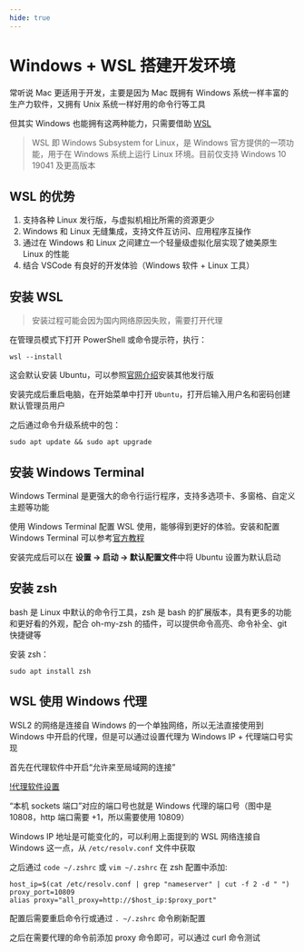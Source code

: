 ```yaml
---
hide: true
---
```


# Windows + WSL 搭建开发环境

常听说 Mac 更适用于开发，主要是因为 Mac 既拥有 Windows 系统一样丰富的生产力软件，又拥有 Unix 系统一样好用的命令行等工具

但其实 Windows 也能拥有这两种能力，只需要借助 [WSL](https://learn.microsoft.com/zh-cn/windows/wsl/)

> WSL 即 Windows Subsystem for Linux，是 Windows 官方提供的一项功能，用于在 Windows 系统上运行 Linux 环境。目前仅支持 Windows 10 19041 及更高版本

## WSL 的优势

1. 支持各种 Linux 发行版，与虚拟机相比所需的资源更少
2. Windows 和 Linux 无缝集成，支持文件互访问、应用程序互操作
3. 通过在 Windows 和 Linux 之间建立一个轻量级虚拟化层实现了媲美原生 Linux 的性能
4. 结合 VSCode 有良好的开发体验（Windows 软件 + Linux 工具）

## 安装 WSL

> 安装过程可能会因为国内网络原因失败，需要打开代理

在管理员模式下打开 PowerShell 或命令提示符，执行：

```shell
wsl --install
```

这会默认安装 Ubuntu，可以参照[官网介绍](https://learn.microsoft.com/zh-cn/windows/wsl/install#change-the-default-linux-distribution-installed)安装其他发行版

安装完成后重启电脑，在开始菜单中打开 `Ubuntu`，打开后输入用户名和密码创建默认管理员用户

之后通过命令升级系统中的包：

```shell
sudo apt update && sudo apt upgrade
```

## 安装 Windows Terminal

Windows Terminal 是更强大的命令行运行程序，支持多选项卡、多窗格、自定义主题等功能

使用 Windows Terminal 配置 WSL 使用，能够得到更好的体验。安装和配置 Windows Terminal 可以参考[官方教程](https://learn.microsoft.com/zh-cn/windows/wsl/setup/environment#set-up-windows-terminal)

安装完成后可以在 **设置 -> 启动 -> 默认配置文件**中将 Ubuntu 设置为默认启动

## 安装 zsh

bash 是 Linux 中默认的命令行工具，zsh 是 bash 的扩展版本，具有更多的功能和更好看的外观，配合 oh-my-zsh 的插件，可以提供命令高亮、命令补全、git 快捷键等

安装 zsh：

```shell
sudo apt install zsh
```

## WSL 使用 Windows 代理

WSL2 的网络是连接自 Windows 的一个单独网络，所以无法直接使用到 Windows 中开启的代理，但是可以通过设置代理为 Windows IP + 代理端口号实现

首先在代理软件中开启“允许来至局域网的连接”

[!代理软件设置](../../images/工具系列/Windows+WSL搭建开发环境-1.png)

“本机 sockets 端口”对应的端口号也就是 Windows 代理的端口号（图中是 10808，http 端口需要 +1，所以需要使用 10809）

Windows IP 地址是可能变化的，可以利用上面提到的 WSL 网络连接自 Windows 这一点，从 `/etc/resolv.conf` 文件中获取

之后通过 `code ~/.zshrc` 或 `vim ~/.zshrc` 在 zsh 配置中添加:

```shell
host_ip=$(cat /etc/resolv.conf | grep "nameserver" | cut -f 2 -d " ")
proxy_port=10809
alias proxy="all_proxy=http://$host_ip:$proxy_port"
```

配置后需要重启命令行或通过 `. ~/.zshrc` 命令刷新配置

之后在需要代理的命令前添加 proxy 命令即可，可以通过 curl 命令测试
